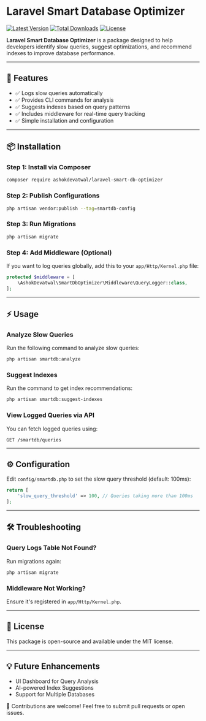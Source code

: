 # Laravel Smart Database Optimizer
[![Latest Version](https://img.shields.io/packagist/v/ashokdevatwal/laravel-smart-db-optimizer.svg?style=flat-square)](https://packagist.org/packages/ashokdevatwal/laravel-smart-db-optimizer)
[![Total Downloads](https://img.shields.io/packagist/dt/ashokdevatwal/laravel-smart-db-optimizer.svg?style=flat-square)](https://packagist.org/packages/ashokdevatwal/laravel-smart-db-optimizer)
[![License](https://img.shields.io/github/license/ars-technology-india/laravel-smart-db-optimizer.svg?style=flat-square)](LICENSE)

**Laravel Smart Database Optimizer** is a package designed to help developers identify slow queries, suggest optimizations, and recommend indexes to improve database performance.

---


## 🚀 Features

- ✅ Logs slow queries automatically
- ✅ Provides CLI commands for analysis
- ✅ Suggests indexes based on query patterns
- ✅ Includes middleware for real-time query tracking
- ✅ Simple installation and configuration

---

## 📦 Installation

### Step 1: Install via Composer

```sh
composer require ashokdevatwal/laravel-smart-db-optimizer
```

### Step 2: Publish Configurations

```sh
php artisan vendor:publish --tag=smartdb-config
```

### Step 3: Run Migrations

```sh
php artisan migrate
```

### Step 4: Add Middleware (Optional)

If you want to log queries globally, add this to your `app/Http/Kernel.php` file:

```php
protected $middleware = [
    \AshokDevatwal\SmartDbOptimizer\Middleware\QueryLogger::class,
];
```

---

## ⚡ Usage

### Analyze Slow Queries

Run the following command to analyze slow queries:

```sh
php artisan smartdb:analyze
```

### Suggest Indexes

Run the command to get index recommendations:

```sh
php artisan smartdb:suggest-indexes
```

### View Logged Queries via API

You can fetch logged queries using:

```
GET /smartdb/queries
```

---

## ⚙️ Configuration

Edit `config/smartdb.php` to set the slow query threshold (default: 100ms):

```php
return [
    'slow_query_threshold' => 100, // Queries taking more than 100ms
];
```

---

## 🛠 Troubleshooting

### Query Logs Table Not Found?

Run migrations again:

```sh
php artisan migrate
```

### Middleware Not Working?

Ensure it's registered in `app/Http/Kernel.php`.

---

## 📜 License

This package is open-source and available under the MIT license.

---

## 💡 Future Enhancements

- UI Dashboard for Query Analysis
- AI-powered Index Suggestions
- Support for Multiple Databases

🚀 Contributions are welcome! Feel free to submit pull requests or open issues.

